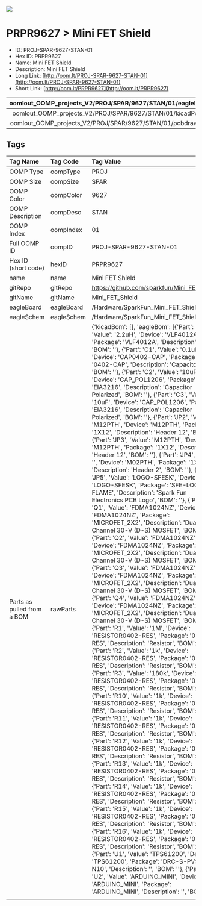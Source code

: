 


  
![][im]
# PRPR9627 > Mini FET Shield

- ID: PROJ-SPAR-9627-STAN-01
- Hex ID: PRPR9627
- Name: Mini FET Shield
- Description: Mini FET Shield
- Long Link: [http://oom.lt/PROJ-SPAR-9627-STAN-01](http://oom.lt/PROJ-SPAR-9627-STAN-01)
- Short Link: [http://oom.lt/PRPR9627](http://oom.lt/PRPR9627)
  

|oomlout_OOMP_projects_V2/PROJ/SPAR/9627/STAN/01/eagleImage.png|oomlout_OOMP_projects_V2/PROJ/SPAR/9627/STAN/01/eagleSchemImage.png|oomlout_OOMP_projects_V2/PROJ/SPAR/9627/STAN/01/kicadPcb3dFront.png|oomlout_OOMP_projects_V2/PROJ/SPAR/9627/STAN/01/kicadPcb3dBack.png|
| :---: | :---: | :---: | :---: |
|oomlout_OOMP_projects_V2/PROJ/SPAR/9627/STAN/01/kicadPcb3d.png|oomlout_OOMP_projects_V2/PROJ/SPAR/9627/STAN/01/bomBack.png|oomlout_OOMP_projects_V2/PROJ/SPAR/9627/STAN/01/bomFront.png|oomlout_OOMP_projects_V2/PROJ/SPAR/9627/STAN/01/pcbdraw.svg|
|oomlout_OOMP_projects_V2/PROJ/SPAR/9627/STAN/01/pcbdrawBack.svg||||

## Tags
  

|Tag Name|Tag Code|Tag Value|
| :--- | :--- | :--- |
|OOMP Type|oompType|PROJ|
|OOMP Size|oompSize|SPAR|
|OOMP Color|oompColor|9627|
|OOMP Description|oompDesc|STAN|
|OOMP Index|oompIndex|01|
|Full OOMP ID|oompID|PROJ-SPAR-9627-STAN-01|
|Hex ID (short code)|hexID|PRPR9627|
|name|name|Mini FET Shield|
|gitRepo|gitRepo|https://github.com/sparkfun/Mini_FET_Shield|
|gitName|gitName|Mini_FET_Shield|
|eagleBoard|eagleBoard|/Hardware/SparkFun_Mini_FET_Shield.brd|
|eagleSchem|eagleSchem|/Hardware/SparkFun_Mini_FET_Shield.sch|
|Parts as pulled from a BOM|rawParts|{'kicadBom': [], 'eagleBom': [{'Part': '2.2UH', 'Value': '2.2uH', 'Device': 'VLF4012A', 'Package': 'VLF4012A', 'Description': '', 'BOM': ''}, {'Part': 'C1', 'Value': '0.1uF', 'Device': 'CAP0402-CAP', 'Package': '0402-CAP', 'Description': 'Capacitor', 'BOM': ''}, {'Part': 'C2', 'Value': '10uF', 'Device': 'CAP_POL1206', 'Package': 'EIA3216', 'Description': 'Capacitor Polarized', 'BOM': ''}, {'Part': 'C3', 'Value': '10uF', 'Device': 'CAP_POL1206', 'Package': 'EIA3216', 'Description': 'Capacitor Polarized', 'BOM': ''}, {'Part': 'JP2', 'Value': 'M12PTH', 'Device': 'M12PTH', 'Package': '1X12', 'Description': 'Header 12', 'BOM': ''}, {'Part': 'JP3', 'Value': 'M12PTH', 'Device': 'M12PTH', 'Package': '1X12', 'Description': 'Header 12', 'BOM': ''}, {'Part': 'JP4', 'Value': '', 'Device': 'M02PTH', 'Package': '1X02', 'Description': 'Header 2', 'BOM': ''}, {'Part': 'JP5', 'Value': 'LOGO-SFESK', 'Device': 'LOGO-SFESK', 'Package': 'SFE-LOGO-FLAME', 'Description': 'Spark Fun Electronics PCB Logo', 'BOM': ''}, {'Part': 'Q1', 'Value': 'FDMA1024NZ', 'Device': 'FDMA1024NZ', 'Package': 'MICROFET_2X2', 'Description': 'Dual N-Channel 30-V (D-S) MOSFET', 'BOM': ''}, {'Part': 'Q2', 'Value': 'FDMA1024NZ', 'Device': 'FDMA1024NZ', 'Package': 'MICROFET_2X2', 'Description': 'Dual N-Channel 30-V (D-S) MOSFET', 'BOM': ''}, {'Part': 'Q3', 'Value': 'FDMA1024NZ', 'Device': 'FDMA1024NZ', 'Package': 'MICROFET_2X2', 'Description': 'Dual N-Channel 30-V (D-S) MOSFET', 'BOM': ''}, {'Part': 'Q4', 'Value': 'FDMA1024NZ', 'Device': 'FDMA1024NZ', 'Package': 'MICROFET_2X2', 'Description': 'Dual N-Channel 30-V (D-S) MOSFET', 'BOM': ''}, {'Part': 'R1', 'Value': '1M', 'Device': 'RESISTOR0402-RES', 'Package': '0402-RES', 'Description': 'Resistor', 'BOM': ''}, {'Part': 'R2', 'Value': '1k', 'Device': 'RESISTOR0402-RES', 'Package': '0402-RES', 'Description': 'Resistor', 'BOM': ''}, {'Part': 'R3', 'Value': '180k', 'Device': 'RESISTOR0402-RES', 'Package': '0402-RES', 'Description': 'Resistor', 'BOM': ''}, {'Part': 'R10', 'Value': '1k', 'Device': 'RESISTOR0402-RES', 'Package': '0402-RES', 'Description': 'Resistor', 'BOM': ''}, {'Part': 'R11', 'Value': '1k', 'Device': 'RESISTOR0402-RES', 'Package': '0402-RES', 'Description': 'Resistor', 'BOM': ''}, {'Part': 'R12', 'Value': '1k', 'Device': 'RESISTOR0402-RES', 'Package': '0402-RES', 'Description': 'Resistor', 'BOM': ''}, {'Part': 'R13', 'Value': '1k', 'Device': 'RESISTOR0402-RES', 'Package': '0402-RES', 'Description': 'Resistor', 'BOM': ''}, {'Part': 'R14', 'Value': '1k', 'Device': 'RESISTOR0402-RES', 'Package': '0402-RES', 'Description': 'Resistor', 'BOM': ''}, {'Part': 'R15', 'Value': '1k', 'Device': 'RESISTOR0402-RES', 'Package': '0402-RES', 'Description': 'Resistor', 'BOM': ''}, {'Part': 'R16', 'Value': '1k', 'Device': 'RESISTOR0402-RES', 'Package': '0402-RES', 'Description': 'Resistor', 'BOM': ''}, {'Part': 'U1', 'Value': 'TPS61200', 'Device': 'TPS61200', 'Package': 'DRC-S-PVSON-N10', 'Description': '', 'BOM': ''}, {'Part': 'U2', 'Value': 'ARDUINO_MINI', 'Device': 'ARDUINO_MINI', 'Package': 'ARDUINO_MINI', 'Description': '', 'BOM': ''}]}|
||||



[im]: PROJ/SPAR/9627/STAN/01/kicadPcb3d_450.png
